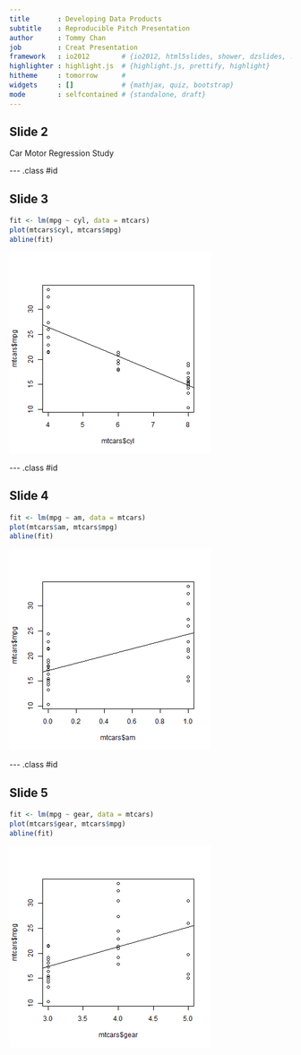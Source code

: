 ```yaml
---
title       : Developing Data Products
subtitle    : Reproducible Pitch Presentation
author      : Tommy Chan
job         : Creat Presentation
framework   : io2012        # {io2012, html5slides, shower, dzslides, ...}
highlighter : highlight.js  # {highlight.js, prettify, highlight}
hitheme     : tomorrow      # 
widgets     : []            # {mathjax, quiz, bootstrap}
mode        : selfcontained # {standalone, draft}
---
```


## Slide 2

Car Motor Regression Study

--- .class #id 

## Slide 3


```r
fit <- lm(mpg ~ cyl, data = mtcars)
plot(mtcars$cyl, mtcars$mpg)
abline(fit)
```

![plot of chunk unnamed-chunk-1](assets/fig/unnamed-chunk-1.png) 

--- .class #id 

## Slide 4


```r
fit <- lm(mpg ~ am, data = mtcars)
plot(mtcars$am, mtcars$mpg)
abline(fit)
```

![plot of chunk unnamed-chunk-2](assets/fig/unnamed-chunk-2.png) 

--- .class #id 

## Slide 5


```r
fit <- lm(mpg ~ gear, data = mtcars)
plot(mtcars$gear, mtcars$mpg)
abline(fit)
```

![plot of chunk unnamed-chunk-3](assets/fig/unnamed-chunk-3.png) 



